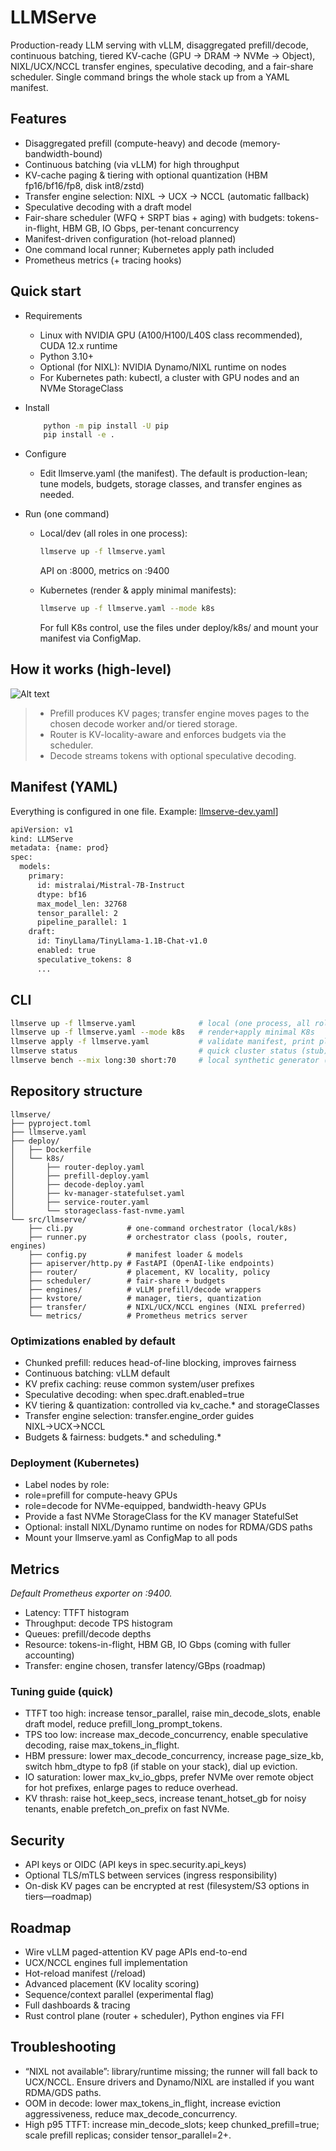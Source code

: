 # LLMServe

Production-ready LLM serving with vLLM, disaggregated prefill/decode, continuous batching, tiered KV-cache (GPU → DRAM → NVMe → Object), NIXL/UCX/NCCL transfer engines, speculative decoding, and a fair-share scheduler.
Single command brings the whole stack up from a YAML manifest.


## Features
-	Disaggregated prefill (compute-heavy) and decode (memory-bandwidth-bound)
-	Continuous batching (via vLLM) for high throughput
-	KV-cache paging & tiering with optional quantization (HBM fp16/bf16/fp8, disk int8/zstd)
-	Transfer engine selection: NIXL → UCX → NCCL (automatic fallback)
-	Speculative decoding with a draft model
-	Fair-share scheduler (WFQ + SRPT bias + aging) with budgets: tokens-in-flight, HBM GB, IO Gbps, per-tenant concurrency
-	Manifest-driven configuration (hot-reload planned)
-	One command local runner; Kubernetes apply path included
-	Prometheus metrics (+ tracing hooks)


## Quick start

- Requirements
	-	Linux with NVIDIA GPU (A100/H100/L40S class recommended), CUDA 12.x runtime
	-	Python 3.10+
	-	Optional (for NIXL): NVIDIA Dynamo/NIXL runtime on nodes
	-	For Kubernetes path: kubectl, a cluster with GPU nodes and an NVMe StorageClass

- Install

	```sh
 		python -m pip install -U pip
  		pip install -e .
	```
- Configure

	-	Edit llmserve.yaml (the manifest). The default is production-lean; tune models, budgets, storage classes, and transfer engines as needed.

- Run (one command)

	- 	Local/dev (all roles in one process):

		```sh
  		llmserve up -f llmserve.yaml
  		```
		API on :8000, metrics on :9400
		
	-	Kubernetes (render & apply minimal manifests):
		
		```sh
  		llmserve up -f llmserve.yaml --mode k8s
  		```
		
		For full K8s control, use the files under deploy/k8s/ and mount your manifest via ConfigMap.


## How it works (high-level)
![Alt text](assets/flow.png "Architecture")

>	-	Prefill produces KV pages; transfer engine moves pages to the chosen decode worker and/or tiered storage.
>	-	Router is KV-locality-aware and enforces budgets via the scheduler.
>	-	Decode streams tokens with optional speculative decoding.


## Manifest (YAML)

Everything is configured in one file. Example: [llmserve-dev.yaml](examples/local/llmserve-dev.yaml)]
```sh
apiVersion: v1
kind: LLMServe
metadata: {name: prod}
spec:
  models:
    primary:
      id: mistralai/Mistral-7B-Instruct
      dtype: bf16
      max_model_len: 32768
      tensor_parallel: 2
      pipeline_parallel: 1
    draft:
      id: TinyLlama/TinyLlama-1.1B-Chat-v1.0
      enabled: true
      speculative_tokens: 8
      ...
```


## CLI

```sh
llmserve up -f llmserve.yaml              # local (one process, all roles)
llmserve up -f llmserve.yaml --mode k8s   # render+apply minimal K8s
llmserve apply -f llmserve.yaml           # validate manifest, print plan
llmserve status                           # quick cluster status (stub)
llmserve bench --mix long:30 short:70     # local synthetic generator (stub)
```

## Repository structure

```
llmserve/
├── pyproject.toml
├── llmserve.yaml
├── deploy/
│   ├── Dockerfile
│   └── k8s/
│       ├── router-deploy.yaml
│       ├── prefill-deploy.yaml
│       ├── decode-deploy.yaml
│       ├── kv-manager-statefulset.yaml
│       ├── service-router.yaml
│       └── storageclass-fast-nvme.yaml
└── src/llmserve/
    ├── cli.py            # one-command orchestrator (local/k8s)
    ├── runner.py         # orchestrator class (pools, router, engines)
    ├── config.py         # manifest loader & models
    ├── apiserver/http.py # FastAPI (OpenAI-like endpoints)
    ├── router/           # placement, KV locality, policy
    ├── scheduler/        # fair-share + budgets
    ├── engines/          # vLLM prefill/decode wrappers
    ├── kvstore/          # manager, tiers, quantization
    ├── transfer/         # NIXL/UCX/NCCL engines (NIXL preferred)
    └── metrics/          # Prometheus metrics server
```

### Optimizations enabled by default
-	Chunked prefill: reduces head-of-line blocking, improves fairness
-	Continuous batching: vLLM default
-	KV prefix caching: reuse common system/user prefixes
-	Speculative decoding: when spec.draft.enabled=true
-	KV tiering & quantization: controlled via kv_cache.* and storageClasses
-	Transfer engine selection: transfer.engine_order guides NIXL→UCX→NCCL
-	Budgets & fairness: budgets.* and scheduling.*

### Deployment (Kubernetes)
-	Label nodes by role:
-	role=prefill for compute-heavy GPUs
-	role=decode for NVMe-equipped, bandwidth-heavy GPUs
-	Provide a fast NVMe StorageClass for the KV manager StatefulSet
-	Optional: install NIXL/Dynamo runtime on nodes for RDMA/GDS paths
-	Mount your llmserve.yaml as ConfigMap to all pods

## Metrics

_Default Prometheus exporter on :9400._
-	Latency: TTFT histogram
-	Throughput: decode TPS histogram
-	Queues: prefill/decode depths
-	Resource: tokens-in-flight, HBM GB, IO Gbps (coming with fuller accounting)
-	Transfer: engine chosen, transfer latency/GBps (roadmap)


### Tuning guide (quick)
-	TTFT too high: increase tensor_parallel, raise min_decode_slots, enable draft model, reduce prefill_long_prompt_tokens.
-	TPS too low: increase max_decode_concurrency, enable speculative decoding, raise max_tokens_in_flight.
-	HBM pressure: lower max_decode_concurrency, increase page_size_kb, switch hbm_dtype to fp8 (if stable on your stack), dial up eviction.
-	IO saturation: lower max_kv_io_gbps, prefer NVMe over remote object for hot prefixes, enlarge pages to reduce overhead.
-	KV thrash: raise hot_keep_secs, increase tenant_hotset_gb for noisy tenants, enable prefetch_on_prefix on fast NVMe.


## Security
-	API keys or OIDC (API keys in spec.security.api_keys)
-	Optional TLS/mTLS between services (ingress responsibility)
-	On-disk KV pages can be encrypted at rest (filesystem/S3 options in tiers—roadmap)

## Roadmap
-	Wire vLLM paged-attention KV page APIs end-to-end
-	UCX/NCCL engines full implementation
-	Hot-reload manifest (/reload)
-	Advanced placement (KV locality scoring)
-	Sequence/context parallel (experimental flag)
-	Full dashboards & tracing
-	Rust control plane (router + scheduler), Python engines via FFI


## Troubleshooting
-	“NIXL not available”: library/runtime missing; the runner will fall back to UCX/NCCL. Ensure drivers and Dynamo/NIXL are installed if you want RDMA/GDS paths.
-	OOM in decode: lower max_tokens_in_flight, increase eviction aggressiveness, reduce max_decode_concurrency.
-	High p95 TTFT: increase min_decode_slots; keep chunked_prefill=true; scale prefill replicas; consider tensor_parallel=2+.
